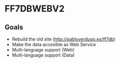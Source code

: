 # FF7DBWEBV2

## Goals

+ Rebuild the old site (http://pabloverdugo.es/ff7db)
+ Make the data accesible as Web Service
+ Multi-language support (Web)
+ Multi-language support (Data)